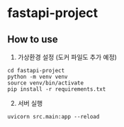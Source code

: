 # fastapi-project

## How to use
1. 가상환경 설정 (도커 파일도 추가 예정)
```shell
cd fastapi-project
python -m venv venv
source venv/bin/activate
pip install -r requirements.txt
```
2. 서버 실행
```shell
uvicorn src.main:app --reload
```